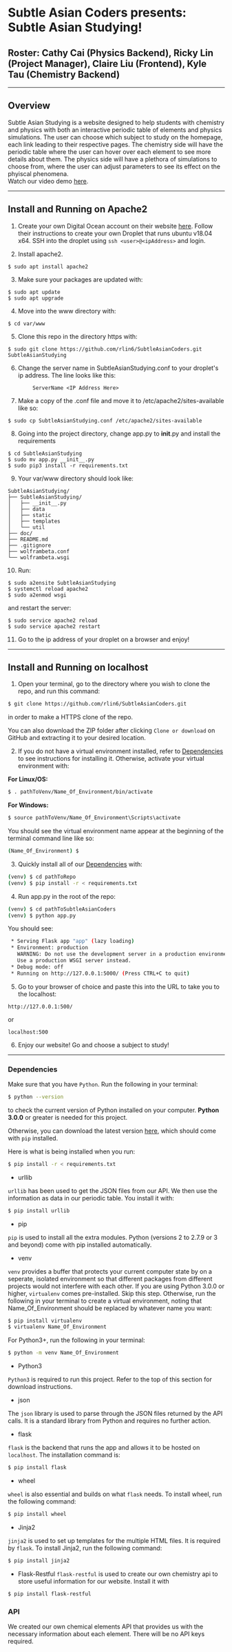 # Subtle Asian Coders presents: Subtle Asian Studying! 
## Roster: Cathy Cai (Physics Backend), Ricky Lin (Project Manager), Claire Liu (Frontend), Kyle Tau (Chemistry Backend) 

---

## Overview

Subtle Asian Studying is a website designed to help students with chemistry and physics with both an interactive periodic table of elements and physics simulations. The user can choose which subject to study on the homepage, each link leading to their respective pages. The chemistry side will have the periodic table where the user can hover over each element to see more details about them. The physics side will have a plethora of simulations to choose from, where the user can adjust parameters to see its effect on the phyiscal phenomena.  
Watch our video demo [here](https://youtu.be/p8SWGJBbpIE).


---

## Install and Running on Apache2

1. Create your own Digital Ocean account on their website [here](https://www.digitalocean.com/). Follow their instructions to create your own Droplet that runs ubuntu v18.04 x64. SSH into the droplet using ```ssh <user>@<ipAddress>``` and login.

2. Install apache2. 

```
$ sudo apt install apache2
```

3. Make sure your packages are updated with:

```
$ sudo apt update
$ sudo apt upgrade
```

4. Move into the www directory with:

```
$ cd var/www
```
 
5. Clone this repo in the directory https with:

```
$ sudo git clone https://github.com/rlin6/SubtleAsianCoders.git SubtleAsianStudying
```

6. Change the server name in SubtleAsianStudying.conf to your droplet's ip address. The line looks like this: 

```
        ServerName <IP Address Here>
```
   
7. Make a copy of the .conf file and move it to /etc/apache2/sites-available like so:
   
```
$ sudo cp SubtleAsianStudying.conf /etc/apache2/sites-available
```

8. Going into the project directory, change app.py to __init__.py and install the requirements 

```
$ cd SubtleAsianStudying
$ sudo mv app.py __init__.py
$ sudo pip3 install -r requirements.txt
```

9. Your var/www directory should look like:  

```
SubtleAsianStudying/
├── SubtleAsianStudying/
│   ├── __init__.py
│   ├── data
│   ├── static
│   ├── templates
│   └── util
├── doc/
├── README.md
├── .gitignore
├── wolframbeta.conf
└── wolframbeta.wsgi
```

10. Run: 

```
$ sudo a2ensite SubtleAsianStudying
$ systemctl reload apache2
$ sudo a2enmod wsgi
``` 

and restart the server: 

```
$ sudo service apache2 reload
$ sudo service apache2 restart 
```

11. Go to the ip address of your droplet on a browser and enjoy! 
---

## Install and Running on localhost

1. Open your terminal, go to the directory where you wish to clone the repo, and run this command:

```bash
$ git clone https://github.com/rlin6/SubtleAsianCoders.git
```

in order to make a HTTPS clone of the repo. 

You can also download the ZIP folder after clicking `Clone or download` on GitHub and extracting it to your desired location.

2. If you do not have a virtual environment installed, refer to [Dependencies](../master/README.md/#dependencies) to see instructions for installing it. Otherwise, activate your virtual environment with: 

**For Linux/OS:**

```bash
$ . pathToVenv/Name_Of_Environment/bin/activate
```

**For Windows:**

```bash
$ source pathToVenv/Name_Of_Environment\Scripts\activate
```

You should see the virtual environment name appear at the beginning of the terminal command line like so:

```bash
(Name_Of_Environment) $ 
```

3. Quickly install all of our [Dependencies](../master/README.md/#dependencies) with: 

```bash
(venv) $ cd pathToRepo
(venv) $ pip install -r < requirements.txt
```

4. Run app.py in the root of the repo:

```bash
(venv) $ cd pathToSubtleAsianCoders
(venv) $ python app.py
```

You should see:

```bash
 * Serving Flask app "app" (lazy loading)
 * Environment: production
   WARNING: Do not use the development server in a production environment.
   Use a production WSGI server instead.
 * Debug mode: off
 * Running on http://127.0.0.1:5000/ (Press CTRL+C to quit)
```

5. Go to your browser of choice and paste this into the URL to take you to the localhost:

```
http://127.0.0.1:500/
```

or 

```
localhost:500
```

6. Enjoy our website! Go and choose a subject to study! 
---

### Dependencies

Make sure that you have `Python`. Run the following in your terminal:

```bash
$ python --version
```

to check the current version of Python installed on your computer. **Python 3.0.0** or greater is needed for this project.

Otherwise, you can download the latest version [here](https://www.python.org/downloads/), which should come with `pip` installed.

Here is what is being installed when you run: 

```bash
$ pip install -r < requirements.txt
```

- urllib

`urllib` has been used to get the JSON files from our API. We then use the information as data in our periodic table. You install it with:

```bash
$ pip install urllib
```

- pip

`pip` is used to install all the extra modules. Python (versions 2 to 2.7.9 or 3 and beyond) come with pip installed automatically.

- venv

`venv` provides a buffer that protects your current computer state by on a seperate, isolated environment so that different packages from different projects would not interfere with each other. If you are using Python 3.0.0 or higher, `virtualenv` comes pre-installed. Skip this step. Otherwise, run the following in your terminal to create a virtual environment, noting that Name_Of_Environment should be replaced by whatever name you want: 

```bash
$ pip install virtualenv
$ virtualenv Name_Of_Environment
```

For Python3+, run the following in your terminal:

```bash
$ python -m venv Name_Of_Environment
```

- Python3

`Python3` is required to run this project. Refer to the top of this section for download instructions. 

- json

The `json` library is used to parse through the JSON files returned by the API calls. It is a standard library from Python and requires no further action.

- flask

`flask` is the backend that runs the app and allows it to be hosted on `localhost`. The installation command is: 

```bash
$ pip install flask
```

- wheel

`wheel` is also essential and builds on what `flask` needs. To install wheel, run the following command:

```bash
$ pip install wheel
```

- Jinja2

`jinja2` is used to set up templates for the multiple HTML files. It is required by `flask`. To install Jinja2, run the following command:

```bash
$ pip install jinja2
```

- Flask-Restful 
`flask-restful` is used to create our own chemistry api to store useful information for our website. Install it with 

```bash
$ pip install flask-restful
```

### API 
  We created our own chemical elements API that provides us with the necessary information about each element. There will be no API keys required.
